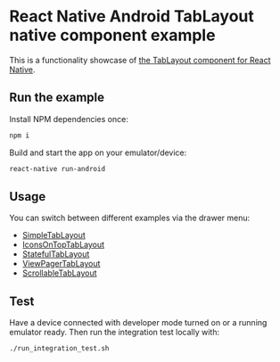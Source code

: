 # React Native Android TabLayout native component example

This is a functionality showcase of [the TabLayout component for React Native](https://github.com/AlbertBrand/react-native-android-tablayout).

## Run the example

Install NPM dependencies once:

```bash
npm i
```

Build and start the app on your emulator/device:

```bash
react-native run-android
```

## Usage

You can switch between different examples via the drawer menu:

* [SimpleTabLayout](app/SimpleTabLayout.js)
* [IconsOnTopTabLayout](app/IconsOnTopTabLayout.js)
* [StatefulTabLayout](app/StatefulTabLayout.js)
* [ViewPagerTabLayout](app/ViewPagerTabLayout.js)
* [ScrollableTabLayout](app/ScrollableTabLayout.js)

## Test

Have a device connected with developer mode turned on or a running emulator ready.
Then run the integration test locally with:

```bash
./run_integration_test.sh
```
